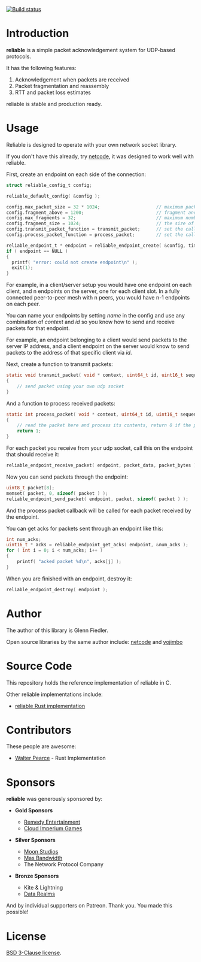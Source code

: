 [![Build status](https://github.com/mas-bandwidth/reliable/workflows/CI/badge.svg)](https://github.com/mas-bandwidth/reliable/actions?query=workflow%3ACI)

# Introduction

**reliable** is a simple packet acknowledgement system for UDP-based protocols.

It has the following features:

1. Acknowledgement when packets are received
2. Packet fragmentation and reassembly
3. RTT and packet loss estimates

reliable is stable and production ready.

# Usage

Reliable is designed to operate with your own network socket library.

If you don't have this already, try [netcode](https://github.com/mas-bandwidth/netcode), it was designed to work well with reliable.

First, create an endpoint on each side of the connection:

```c
struct reliable_config_t config;

reliable_default_config( &config );

config.max_packet_size = 32 * 1024;                     // maximum packet size that may be sent in bytes
config.fragment_above = 1200;                           // fragment and reassemble packets above this size
config.max_fragments = 32;                              // maximum number of fragments per-packet
config.fragment_size = 1024;                            // the size of each fragment sent
config.transmit_packet_function = transmit_packet;      // set the callback function to transmit packets
config.process_packet_function = process_packet;        // set the callback function to process packets

reliable_endpoint_t * endpoint = reliable_endpoint_create( &config, time );
if ( endpoint == NULL )
{
  printf( "error: could not create endpoint\n" );
  exit(1);
}
```

For example, in a client/server setup you would have one endpoint on each client, and n endpoints on the server, one for each client slot. In a fully connected peer-to-peer mesh with n peers, you would have n-1 endpoints on each peer.

You can name your endpoints by setting _name_ in the config and use any combination of _context_ and _id_ so you know how to send and receive packets for that endpoint.

For example, an endpoint belonging to a client would send packets to the server IP address, and a client endpoint on the server would know to send packets to the address of that specific client via _id_.

Next, create a function to transmit packets:

```c
static void transmit_packet( void * context, uint64_t id, uint16_t sequence, uint8_t * packet_data, int packet_bytes )
{
    // send packet using your own udp socket
}
```

And a function to process received packets:

```c
static int process_packet( void * context, uint64_t id, uint16_t sequence, uint8_t * packet_data, int packet_bytes )
{
    // read the packet here and process its contents, return 0 if the packet should not be acked
    return 1;
}
```

For each packet you receive from your udp socket, call this on the endpoint that should receive it:

```c
reliable_endpoint_receive_packet( endpoint, packet_data, packet_bytes );
```

Now you can send packets through the endpoint:

```c
uint8_t packet[8];
memset( packet, 0, sizeof( packet ) );
reliable_endpoint_send_packet( endpoint, packet, sizeof( packet ) );
```

And the process packet callback will be called for each packet received by the endpoint.

You can get acks for packets sent through an endpoint like this:

```c
int num_acks;
uint16_t * acks = reliable_endpoint_get_acks( endpoint, &num_acks );
for ( int i = 0; i < num_acks; i++ )
{
    printf( "acked packet %d\n", acks[j] );
}
```

When you are finished with an endpoint, destroy it:

```c
reliable_endpoint_destroy( endpoint );
```

# Author

The author of this library is Glenn Fiedler.

Open source libraries by the same author include: [netcode](https://github.com/mas-bandwidth/netcode) and [yojimbo](https://github.com/mas-bandwidth/yojimbo)

# Source Code

This repository holds the reference implementation of reliable in C.

Other reliable implementations include:

* [reliable Rust implementation](https://github.com/jaynus/reliable.io)

# Contributors

These people are awesome:

* [Walter Pearce](https://github.com/jaynus) - Rust Implementation

# Sponsors

**reliable** was generously sponsored by:

* **Gold Sponsors**
    * [Remedy Entertainment](http://www.remedygames.com/)
    * [Cloud Imperium Games](https://cloudimperiumgames.com)
    
* **Silver Sponsors**
    * [Moon Studios](http://www.oriblindforest.com/#!moon-3/)
    * [Mas Bandwidth](https://www.mas-bandwidth.com)
    * The Network Protocol Company
    
* **Bronze Sponsors**
    * Kite & Lightning
    * [Data Realms](http://datarealms.com)
 
And by individual supporters on Patreon. Thank you. You made this possible!

# License

[BSD 3-Clause license](https://opensource.org/licenses/BSD-3-Clause).
